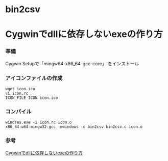 bin2csv
============

# Cygwinでdllに依存しないexeの作り方

### 準備
Cygwin Setupで「mingw64-x86_64-gcc-core」 をインストール

### アイコンファイルの作成
```
wget icon.ico
vi icon.rc
ICON_FILE ICON icon.ico
```

### コンパイル
```
windres.exe -i icon.rc icon.o
x86_64-w64-mingw32-gcc -mwindows -o bin2csv bin2csv.c icon.o
```

### 参考
 [Cygwinでdllに依存しないexeの作り方](http://d.hatena.ne.jp/wlt/20111231/1325289060)
